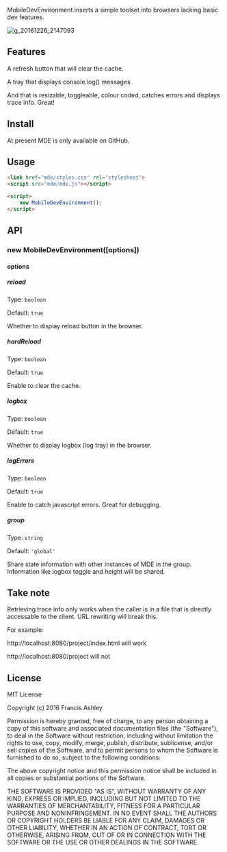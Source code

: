 MobileDevEnvironment inserts a simple toolset into browsers lacking basic dev features.

![g_20161226_2147093](https://cloud.githubusercontent.com/assets/12685308/21486950/dc803590-cbb5-11e6-922e-78e4a59ad59c.gif)

## Features

A refresh button that will clear the cache.

A tray that displays console.log() messages.

And that is resizable, toggleable, colour coded, catches errors and displays trace info. Great!

## Install

At present MDE is only available on GitHub.


## Usage
```html
<link href="mde/styles.css" rel="stylesheet">
<script src="mde/mde.js"></script>

<script>
    new MobileDevEnvironment(); 
</script>
```

## API

### new MobileDevEnvironment([options])

#### options

##### reload

Type: `boolean`

Default: `true`

Whether to display reload button in the browser.

##### hardReload

Type: `boolean`

Default: `true`

Enable to clear the cache. 

##### logbox

Type: `boolean`

Default: `true`

Whether to display logbox (log tray) in the browser.

##### logErrors

Type: `boolean`

Default: `true`

Enable to catch javascript errors. Great for debugging.

##### group

Type: `string`

Default: `'global'`

Share state information with other instances of MDE in the group. Information like logbox toggle and height will be shared.

## Take note
Retrieving trace info only works when the caller is in a file that is directly accessable to the client. URL rewriting will break this. 

For example:

http://localhost:8080/project/index.html
will work

http://localhost:8080/project will not

## License

MIT License

Copyright (c) 2016 Francis Ashley

Permission is hereby granted, free of charge, to any person obtaining a copy
of this software and associated documentation files (the "Software"), to deal
in the Software without restriction, including without limitation the rights
to use, copy, modify, merge, publish, distribute, sublicense, and/or sell
copies of the Software, and to permit persons to whom the Software is
furnished to do so, subject to the following conditions:

The above copyright notice and this permission notice shall be included in all
copies or substantial portions of the Software.

THE SOFTWARE IS PROVIDED "AS IS", WITHOUT WARRANTY OF ANY KIND, EXPRESS OR
IMPLIED, INCLUDING BUT NOT LIMITED TO THE WARRANTIES OF MERCHANTABILITY,
FITNESS FOR A PARTICULAR PURPOSE AND NONINFRINGEMENT. IN NO EVENT SHALL THE
AUTHORS OR COPYRIGHT HOLDERS BE LIABLE FOR ANY CLAIM, DAMAGES OR OTHER
LIABILITY, WHETHER IN AN ACTION OF CONTRACT, TORT OR OTHERWISE, ARISING FROM,
OUT OF OR IN CONNECTION WITH THE SOFTWARE OR THE USE OR OTHER DEALINGS IN THE
SOFTWARE.